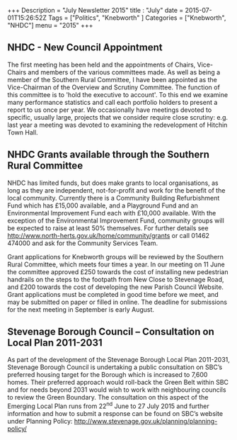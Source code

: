 +++
Description = "July Newsletter 2015"
title : "July"
date = 2015-07-01T15:26:52Z
Tags = ["Politics", "Knebworth" ]
Categories = ["Knebworth", "NHDC"]
menu = "2015"
+++


## NHDC - New Council Appointment

The first meeting has been held and the appointments of Chairs, Vice-Chairs and members of the various committees made. As well as being a member of the Southern Rural Committee, I have been appointed as the Vice-Chairman of the Overview and Scrutiny Committee. The function of this committee is to 'hold the executive to account'. To this end we examine many performance statistics and call each portfolio holders to present a report to us once per year. We occasionally have meetings devoted to specific, usually large, projects that we consider require close scrutiny: e.g. last year a meeting was devoted to examining the redevelopment of Hitchin Town Hall.

## NHDC Grants available through the Southern Rural Committee

NHDC has limited funds, but does make grants to local organisations, as long as they are independent, not-for-profit and work for the benefit of the local community. Currently there is a Community Building Refurbishment Fund which has &pound;15,000 available, and a Playground Fund and an Environmental Improvement Fund each with &pound;10,000 available. With the exception of the Environmental Improvement Fund, community groups will be expected to raise at least 50% themselves. For further details see http://www.north-herts.gov.uk/home/community/grants or call 01462 474000 and ask for the Community Services Team.

Grant applications for Knebworth groups will be reviewed by the Southern Rural Committee, which meets four times a year. In our meeting on 11 June the committee approved &pound;250 towards the cost of installing new pedestrian handrails on the steps to the footpath from New Close to Stevenage Road, and &pound;200 towards the cost of developing the new Parish Council Website. Grant applications must be completed in good time before we meet, and may be submitted on paper or filled in online. The deadline for submissions for the next meeting in September is early August.

## Stevenage Borough Council – Consultation on Local Plan 2011-2031

As part of the development of the Stevenage Borough Local Plan 2011-2031, Stevenage Borough Council is undertaking a public consultation on SBC’s preferred housing target for the Borough which is increased to 7,600 homes. Their preferred approach would roll-back the Green Belt within SBC and for needs beyond 2031 would wish to work with neighbouring councils to review the Green Boundary. The consultation on this aspect of the Emerging Local Plan runs from 22<sup>nd</sup> June to 27 July 2015 and further information and how to submit a response can be found on SBC’s website under Planning Policy: http://www.stevenage.gov.uk/planning/planning-policy/
